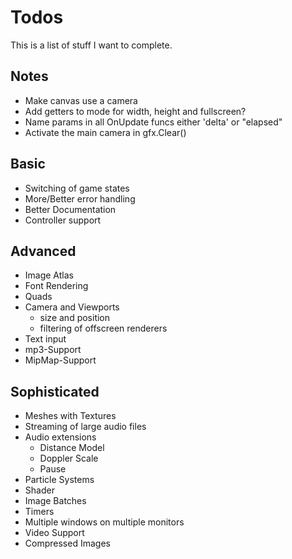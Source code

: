 # Todos

This is a list of stuff I want to complete.

## Notes
* Make canvas use a camera
* Add getters to mode for width, height and fullscreen?
* Name params in all OnUpdate funcs either 'delta' or "elapsed"
* Activate the main camera in gfx.Clear()

## Basic
- Switching of game states
- More/Better error handling
- Better Documentation
- Controller support

## Advanced
- Image Atlas
- Font Rendering
- Quads
- Camera and Viewports
  - size and position
  - filtering of offscreen renderers
- Text input
- mp3-Support
- MipMap-Support

## Sophisticated
- Meshes with Textures
- Streaming of large audio files
- Audio extensions
  - Distance Model
  - Doppler Scale
  - Pause
- Particle Systems
- Shader
- Image Batches
- Timers
- Multiple windows on multiple monitors
- Video Support
- Compressed Images
